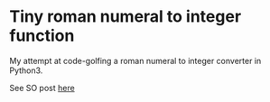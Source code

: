 # Tiny roman numeral to integer function

My attempt at code-golfing a roman numeral to integer converter in Python3.

See SO post [here](https://codegolf.stackexchange.com/a/215861/94065)